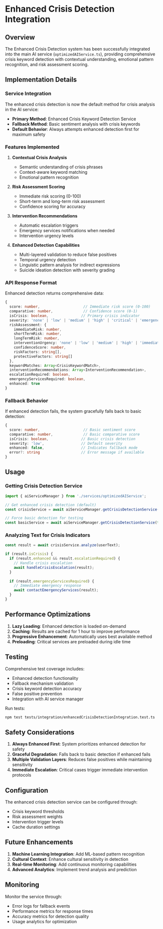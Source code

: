 # Enhanced Crisis Detection Integration

## Overview

The Enhanced Crisis Detection system has been successfully integrated into the main AI service (`optimizedAIService.ts`), providing comprehensive crisis keyword detection with contextual understanding, emotional pattern recognition, and risk assessment scoring.

## Implementation Details

### Service Integration

The enhanced crisis detection is now the default method for crisis analysis in the AI service:

- **Primary Method**: Enhanced Crisis Keyword Detection Service
- **Fallback Method**: Basic sentiment analysis with crisis keywords
- **Default Behavior**: Always attempts enhanced detection first for maximum safety

### Features Implemented

1. **Contextual Crisis Analysis**
   - Semantic understanding of crisis phrases
   - Context-aware keyword matching
   - Emotional pattern recognition

2. **Risk Assessment Scoring**
   - Immediate risk scoring (0-100)
   - Short-term and long-term risk assessment
   - Confidence scoring for accuracy

3. **Intervention Recommendations**
   - Automatic escalation triggers
   - Emergency services notifications when needed
   - Intervention urgency levels

4. **Enhanced Detection Capabilities**
   - Multi-layered validation to reduce false positives
   - Temporal urgency detection
   - Linguistic pattern analysis for indirect expressions
   - Suicide ideation detection with severity grading

### API Response Format

Enhanced detection returns comprehensive data:

```typescript
{
  score: number,                    // Immediate risk score (0-100)
  comparative: number,              // Confidence score (0-1)
  isCrisis: boolean,               // Primary crisis indicator
  severity: 'none' | 'low' | 'medium' | 'high' | 'critical' | 'emergency',
  riskAssessment: {
    immediateRisk: number,
    shortTermRisk: number,
    longTermRisk: number,
    interventionUrgency: 'none' | 'low' | 'medium' | 'high' | 'immediate',
    confidenceScore: number,
    riskFactors: string[],
    protectiveFactors: string[]
  },
  keywordMatches: Array<CrisisKeywordMatch>,
  interventionRecommendations: Array<InterventionRecommendation>,
  escalationRequired: boolean,
  emergencyServicesRequired: boolean,
  enhanced: true
}
```

### Fallback Behavior

If enhanced detection fails, the system gracefully falls back to basic detection:

```typescript
{
  score: number,                    // Basic sentiment score
  comparative: number,              // Basic comparative score
  isCrisis: boolean,               // Basic crisis detection
  severity: 'low',                 // Default severity
  enhanced: false,                 // Indicates fallback mode
  error?: string                   // Error message if available
}
```

## Usage

### Getting Crisis Detection Service

```typescript
import { aiServiceManager } from './services/optimizedAIService';

// Get enhanced crisis detection (default)
const crisisService = await aiServiceManager.getCrisisDetectionService();

// Force basic detection for testing
const basicService = await aiServiceManager.getCrisisDetectionService(false);
```

### Analyzing Text for Crisis Indicators

```typescript
const result = await crisisService.analyze(userText);

if (result.isCrisis) {
  if (result.enhanced && result.escalationRequired) {
    // Handle crisis escalation
    await handleCrisisEscalation(result);
  }
  
  if (result.emergencyServicesRequired) {
    // Immediate emergency response
    await contactEmergencyServices(result);
  }
}
```

## Performance Optimizations

1. **Lazy Loading**: Enhanced detection is loaded on-demand
2. **Caching**: Results are cached for 1 hour to improve performance
3. **Progressive Enhancement**: Automatically uses best available method
4. **Preloading**: Critical services are preloaded during idle time

## Testing

Comprehensive test coverage includes:
- Enhanced detection functionality
- Fallback mechanism validation
- Crisis keyword detection accuracy
- False positive prevention
- Integration with AI service manager

Run tests:
```bash
npm test tests/integration/enhancedCrisisDetectionIntegration.test.ts
```

## Safety Considerations

1. **Always Enhanced First**: System prioritizes enhanced detection for safety
2. **Graceful Degradation**: Falls back to basic detection if enhanced fails
3. **Multiple Validation Layers**: Reduces false positives while maintaining sensitivity
4. **Immediate Escalation**: Critical cases trigger immediate intervention protocols

## Configuration

The enhanced crisis detection service can be configured through:
- Crisis keyword thresholds
- Risk assessment weights
- Intervention trigger levels
- Cache duration settings

## Future Enhancements

1. **Machine Learning Integration**: Add ML-based pattern recognition
2. **Cultural Context**: Enhance cultural sensitivity in detection
3. **Real-time Monitoring**: Add continuous monitoring capabilities
4. **Advanced Analytics**: Implement trend analysis and prediction

## Monitoring

Monitor the service through:
- Error logs for fallback events
- Performance metrics for response times
- Accuracy metrics for detection quality
- Usage analytics for optimization
